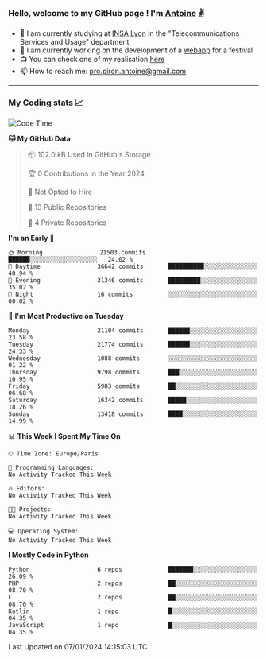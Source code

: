 ### Hello, welcome to my GitHub page ! I'm [Antoine](https://github.com/AntoinePiron) ✌️

- 🌱 I am currently studying at [INSA Lyon](https://www.insa-lyon.fr) in the "Telecommunications Services and Usage" department
- 🔭 I am currently working on the development of a [webapp](https://github.com/24HeuresINSA/Overbookd) for a festival
- 📺 You can check one of my realisation [here](https://astustc.fr)
- 📫 How to reach me: [pro.piron.antoine@gmail.com](mailto:pro.piron.antoine@gmail.com)

---

### My Coding stats 📈
<!--START_SECTION:waka-->
![Code Time](http://img.shields.io/badge/Code%20Time-199%20hrs%2058%20mins-blue)

**🐱 My GitHub Data** 

> 📦 102.0 kB Used in GitHub's Storage 
 > 
> 🏆 0 Contributions in the Year 2024
 > 
> 🚫 Not Opted to Hire
 > 
> 📜 13 Public Repositories 
 > 
> 🔑 4 Private Repositories 
 > 
**I'm an Early 🐤** 

```text
🌞 Morning                21503 commits       ██████░░░░░░░░░░░░░░░░░░░   24.02 % 
🌆 Daytime                36642 commits       ██████████░░░░░░░░░░░░░░░   40.94 % 
🌃 Evening                31346 commits       █████████░░░░░░░░░░░░░░░░   35.02 % 
🌙 Night                  16 commits          ░░░░░░░░░░░░░░░░░░░░░░░░░   00.02 % 
```
📅 **I'm Most Productive on Tuesday** 

```text
Monday                   21104 commits       ██████░░░░░░░░░░░░░░░░░░░   23.58 % 
Tuesday                  21774 commits       ██████░░░░░░░░░░░░░░░░░░░   24.33 % 
Wednesday                1088 commits        ░░░░░░░░░░░░░░░░░░░░░░░░░   01.22 % 
Thursday                 9798 commits        ███░░░░░░░░░░░░░░░░░░░░░░   10.95 % 
Friday                   5983 commits        ██░░░░░░░░░░░░░░░░░░░░░░░   06.68 % 
Saturday                 16342 commits       █████░░░░░░░░░░░░░░░░░░░░   18.26 % 
Sunday                   13418 commits       ████░░░░░░░░░░░░░░░░░░░░░   14.99 % 
```


📊 **This Week I Spent My Time On** 

```text
🕑︎ Time Zone: Europe/Paris

💬 Programming Languages: 
No Activity Tracked This Week

🔥 Editors: 
No Activity Tracked This Week

🐱‍💻 Projects: 
No Activity Tracked This Week

💻 Operating System: 
No Activity Tracked This Week
```

**I Mostly Code in Python** 

```text
Python                   6 repos             ███████░░░░░░░░░░░░░░░░░░   26.09 % 
PHP                      2 repos             ██░░░░░░░░░░░░░░░░░░░░░░░   08.70 % 
C                        2 repos             ██░░░░░░░░░░░░░░░░░░░░░░░   08.70 % 
Kotlin                   1 repo              █░░░░░░░░░░░░░░░░░░░░░░░░   04.35 % 
JavaScript               1 repo              █░░░░░░░░░░░░░░░░░░░░░░░░   04.35 % 
```




 Last Updated on 07/01/2024 14:15:03 UTC
<!--END_SECTION:waka-->
